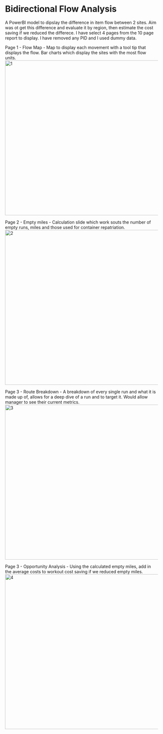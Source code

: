 # Bidirectional Flow Analysis
A PowerBI model to dipslay the difference in item flow between 2 sites. Aim was ot get this difference and evaluate it by region, then estimate the cost saving if we reduced the differece. I have select 4 pages from the 10 page report to display. I have removed any PID and I used dummy data.

Page 1 - Flow Map - Map to display each movement with a tool tip that displays the flow. Bar charts which display the sites with the most flow units.
<img width="509" alt="1" src="https://github.com/dylanpriceginno/Bidirectional/assets/85695465/663d35a8-cdcf-488d-b090-a2dd7bc06008">


Page 2 - Empty miles - Calculation slide which work souts the number of empty runs, miles and those used for container repatriation.
<img width="509" alt="2" src="https://github.com/dylanpriceginno/Bidirectional/assets/85695465/904b25e4-e971-48cd-9447-6be888a32d1b">

Page 3 - Route Breakdown - A breakdown of every single run and what it is made up of, allows for a deep dive of a run and to target it. Would allow manager to see their current metrics.
<img width="509" alt="3" src="https://github.com/dylanpriceginno/Bidirectional/assets/85695465/ffdcb2f7-e828-477f-95ad-23e44190ade3">

Page 3 - Opportunity Analysis - Using the calculated empty miles, add in the average costs to workout cost saving if we reduced empty miles.
<img width="509" alt="4" src="https://github.com/dylanpriceginno/Bidirectional/assets/85695465/a8bca6e0-034e-4672-b1c0-148ebd02e319">

